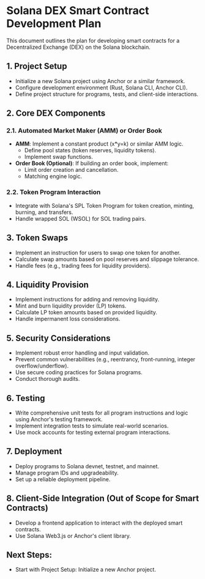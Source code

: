 # Solana DEX Smart Contract Development Plan

This document outlines the plan for developing smart contracts for a Decentralized Exchange (DEX) on the Solana blockchain.

## 1. Project Setup
- Initialize a new Solana project using Anchor or a similar framework.
- Configure development environment (Rust, Solana CLI, Anchor CLI).
- Define project structure for programs, tests, and client-side interactions.

## 2. Core DEX Components
### 2.1. Automated Market Maker (AMM) or Order Book
- **AMM**: Implement a constant product (x*y=k) or similar AMM logic.
  - Define pool states (token reserves, liquidity tokens).
  - Implement swap functions.
- **Order Book (Optional)**: If building an order book, implement:
  - Limit order creation and cancellation.
  - Matching engine logic.

### 2.2. Token Program Interaction
- Integrate with Solana's SPL Token Program for token creation, minting, burning, and transfers.
- Handle wrapped SOL (WSOL) for SOL trading pairs.

## 3. Token Swaps
- Implement an instruction for users to swap one token for another.
- Calculate swap amounts based on pool reserves and slippage tolerance.
- Handle fees (e.g., trading fees for liquidity providers).

## 4. Liquidity Provision
- Implement instructions for adding and removing liquidity.
- Mint and burn liquidity provider (LP) tokens.
- Calculate LP token amounts based on provided liquidity.
- Handle impermanent loss considerations.

## 5. Security Considerations
- Implement robust error handling and input validation.
- Prevent common vulnerabilities (e.g., reentrancy, front-running, integer overflow/underflow).
- Use secure coding practices for Solana programs.
- Conduct thorough audits.

## 6. Testing
- Write comprehensive unit tests for all program instructions and logic using Anchor's testing framework.
- Implement integration tests to simulate real-world scenarios.
- Use mock accounts for testing external program interactions.

## 7. Deployment
- Deploy programs to Solana devnet, testnet, and mainnet.
- Manage program IDs and upgradeability.
- Set up a reliable deployment pipeline.

## 8. Client-Side Integration (Out of Scope for Smart Contracts)
- Develop a frontend application to interact with the deployed smart contracts.
- Use Solana Web3.js or Anchor's client library.

## Next Steps:
- Start with Project Setup: Initialize a new Anchor project.